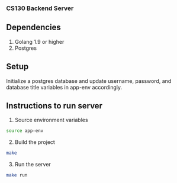 ### CS130 Backend Server

## Dependencies
1. Golang 1.9 or higher
2. Postgres

## Setup
Initialize a postgres database and update username, password, and database title variables in app-env accordingly.

## Instructions to run server
1. Source environment variables
```bash
source app-env
```

2. Build the project
```bash
make
```

3. Run the server
```bash
make run
```